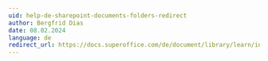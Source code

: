 ```yaml
---
uid: help-de-sharepoint-documents-folders-redirect
author: Bergfrid Dias
date: 08.02.2024
language: de
redirect_url: https://docs.superoffice.com/de/document/library/learn/index.html
---
```

